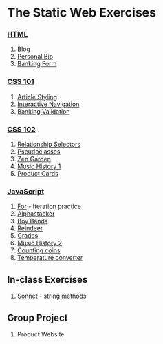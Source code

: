 # The Static Web Exercises

### [HTML](../resources/SW_HTML_101.md)
1. [Blog](SW_HTML_BLOG_01.md)
1. [Personal Bio](SW_HTML_PERSONAL_BIO.md)
1. [Banking Form](SW_HTML_BANKING_FORM.md)


### [CSS 101](../resources/SW_CSS_101.md)
1. [Article Styling](SW_CSS_ARTICLE_STYLES.md)
1. [Interactive Navigation](SW_CSS_INTERACTIVE_NAVIGATION.md)
1. [Banking Validation](SW_CSS_BANKING_VALIDATE.md)


### [CSS 102](../resources/SW_CSS_102.md)
1. [Relationship Selectors](SW_CSS_RELATIONSHIP_SELECTORS.md)
1. [Pseudoclasses](SW_CSS_PSEUDOCLASSES.md)
1. [Zen Garden](SW_CSS_ZEN_GARDEN.md)
1. [Music History 1](SW_MUSIC_HISTORY_01.md)
1. [Product Cards](SW_CSS_PRODUCT_CARDS.md)


### [JavaScript](../resources/SW_JS_IF_SWITCH_FOR.md)
1. [For](SW_JS_FOR.md) - Iteration practice
1. [Alphastacker](SW_JS_ALPHASTACKER.md)
1. [Boy Bands](SW_JS_BOYBANDS.md)
1. [Reindeer](SW_JS_REINDEER.md)
1. [Grades](SW_JS_GRADES.md)
1. [Music History 2](SW_MUSIC_HISTORY_02.md)
1. [Counting coins](SW_JS_COINS.md)
1. [Temperature converter](SW_JS_CONVERTER.md)


## In-class Exercises
1. [Sonnet](SW_JS_SONNET.md) - string methods


## Group Project
1. Product Website
